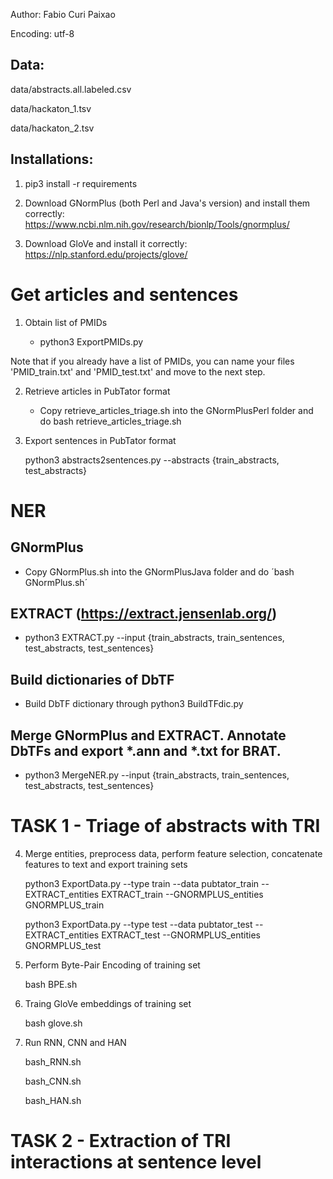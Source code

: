 Author: Fabio Curi Paixao

Encoding: utf-8

## Data: 

data/abstracts.all.labeled.csv

data/hackaton_1.tsv

data/hackaton_2.tsv

## Installations:

1. pip3 install -r requirements

2. Download GNormPlus (both Perl and Java's version) and install them correctly: https://www.ncbi.nlm.nih.gov/research/bionlp/Tools/gnormplus/

3. Download GloVe and install it correctly: https://nlp.stanford.edu/projects/glove/

# Get articles and sentences

1. Obtain list of PMIDs 

   * python3 ExportPMIDs.py

Note that if you already have a list of PMIDs, you can name your files 'PMID_train.txt' and 'PMID_test.txt' and move to the next step.

2. Retrieve articles in PubTator format 

   * Copy retrieve_articles_triage.sh into the GNormPlusPerl folder and do bash retrieve_articles_triage.sh

3. Export sentences in PubTator format

   python3 abstracts2sentences.py --abstracts {train_abstracts, test_abstracts}

# NER

## GNormPlus

   * Copy GNormPlus.sh into the GNormPlusJava folder and do ´bash GNormPlus.sh´

## EXTRACT (https://extract.jensenlab.org/)

   * python3 EXTRACT.py --input {train_abstracts, train_sentences, test_abstracts, test_sentences}

## Build dictionaries of DbTF

   * Build DbTF dictionary through python3 BuildTFdic.py

## Merge GNormPlus and EXTRACT. Annotate DbTFs and export *.ann and *.txt for BRAT.

   * python3 MergeNER.py --input {train_abstracts, train_sentences, test_abstracts, test_sentences}

# TASK 1 - Triage of abstracts with TRI

4. Merge entities, preprocess data, perform feature selection, concatenate features to text and export training sets 

   python3 ExportData.py --type train --data pubtator_train --EXTRACT_entities EXTRACT_train --GNORMPLUS_entities GNORMPLUS_train

   python3 ExportData.py --type test --data pubtator_test --EXTRACT_entities EXTRACT_test --GNORMPLUS_entities GNORMPLUS_test

5. Perform Byte-Pair Encoding of training set

   bash BPE.sh

6. Traing GloVe embeddings of training set

   bash glove.sh

7. Run RNN, CNN and HAN

   bash_RNN.sh

   bash_CNN.sh

   bash_HAN.sh

# TASK 2 - Extraction of TRI interactions at sentence level

